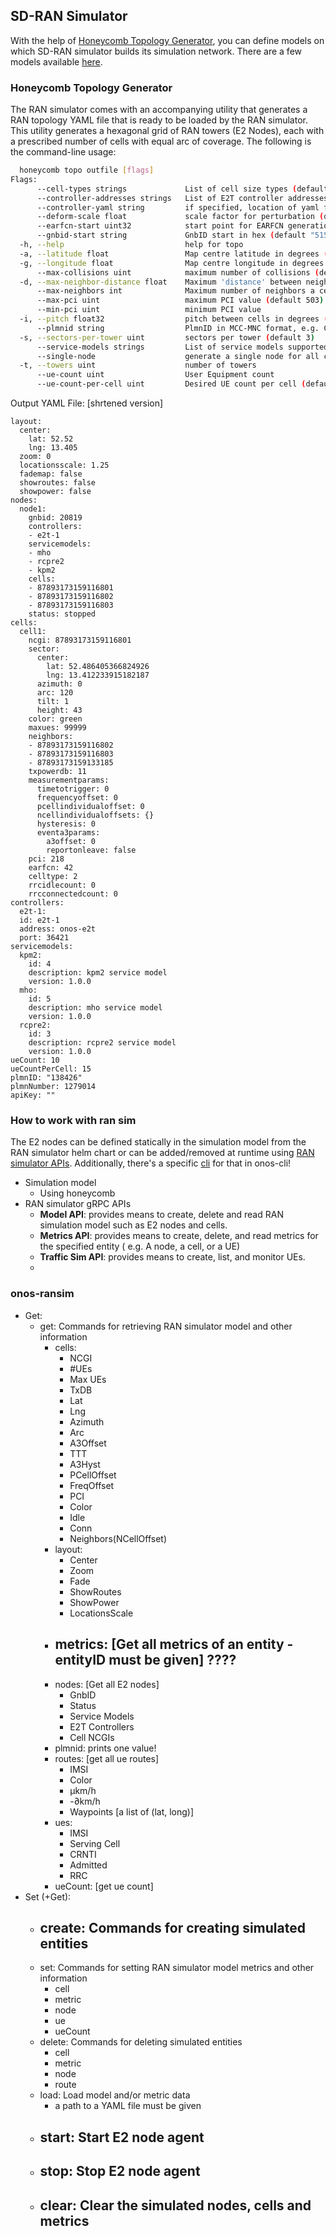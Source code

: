 ## SD-RAN Simulator
With the help of [Honeycomb Topology Generator](https://github.com/onosproject/ran-simulator/blob/master/docs/topology_generator.md), you can define models on which SD-RAN simulator builds its simulation network. There are a few models available [here](https://github.com/onosproject/sdran-helm-charts/tree/master/ran-simulator/files/model).

### Honeycomb Topology Generator
The RAN simulator comes with an accompanying utility that generates a RAN topology YAML file that is ready to be loaded by the RAN simulator. This utility generates a hexagonal grid of RAN towers (E2 Nodes), each with a prescribed number of cells with equal arc of coverage. The following is the command-line usage:
``` Bash
  honeycomb topo outfile [flags]
‍‍‍‍Flags:
      --cell-types strings             List of cell size types (default [FEMTO,ENTERPRISE,OUTDOOR_SMALL,MACRO])
      --controller-addresses strings   List of E2T controller addresses or service names (default [onos-e2t])
      --controller-yaml string         if specified, location of yaml file for controller
      --deform-scale float             scale factor for perturbation (default 0.01)
      --earfcn-start uint32            start point for EARFCN generation (default 42)
      --gnbid-start string             GnbID start in hex (default "5152")
  -h, --help                           help for topo
  -a, --latitude float                 Map centre latitude in degrees (default 52.52)
  -g, --longitude float                Map centre longitude in degrees (default 13.405)
      --max-collisions uint            maximum number of collisions (default 8)
  -d, --max-neighbor-distance float    Maximum 'distance' between neighbor cells; see docs (default 3600)
      --max-neighbors int              Maximum number of neighbors a cell will have; -1 no limit (default 5)
      --max-pci uint                   maximum PCI value (default 503)
      --min-pci uint                   minimum PCI value
  -i, --pitch float32                  pitch between cells in degrees (default 0.02)
      --plmnid string                  PlmnID in MCC-MNC format, e.g. CCCNNN or CCCNN (default "315010")
  -s, --sectors-per-tower uint         sectors per tower (default 3)
      --service-models strings         List of service models supported by the nodes (default [kpm/1,rcpre2/3,kpm2/4,mho/5])
      --single-node                    generate a single node for all cells
  -t, --towers uint                    number of towers
      --ue-count uint                  User Equipment count
      --ue-count-per-cell uint         Desired UE count per cell (default 15)
```

Output YAML File: [shrtened version]
```
layout:
  center:
    lat: 52.52
    lng: 13.405
  zoom: 0
  locationsscale: 1.25
  fademap: false
  showroutes: false
  showpower: false
nodes:
  node1:
    gnbid: 20819
    controllers:
    - e2t-1
    servicemodels:
    - mho
    - rcpre2
    - kpm2
    cells:
    - 87893173159116801
    - 87893173159116802
    - 87893173159116803
    status: stopped
cells:
  cell1:
    ncgi: 87893173159116801
    sector:
      center:
        lat: 52.486405366824926
        lng: 13.412233915182187
      azimuth: 0
      arc: 120
      tilt: 1
      height: 43 
    color: green
    maxues: 99999
    neighbors:
    - 87893173159116802
    - 87893173159116803
    - 87893173159133185
    txpowerdb: 11
    measurementparams:
      timetotrigger: 0
      frequencyoffset: 0
      pcellindividualoffset: 0
      ncellindividualoffsets: {}
      hysteresis: 0
      eventa3params:
        a3offset: 0
        reportonleave: false
    pci: 218
    earfcn: 42
    celltype: 2
    rrcidlecount: 0
    rrcconnectedcount: 0
controllers:
  e2t-1:
  id: e2t-1
  address: onos-e2t
  port: 36421
servicemodels:
  kpm2:
    id: 4
    description: kpm2 service model
    version: 1.0.0
  mho:
    id: 5
    description: mho service model
    version: 1.0.0
  rcpre2:
    id: 3
    description: rcpre2 service model
    version: 1.0.0
ueCount: 10
ueCountPerCell: 15
plmnID: "138426"
plmnNumber: 1279014
apiKey: ""
```


### How to work with ran sim
The E2 nodes can be defined statically in the simulation model from the RAN simulator helm chart or can be added/removed at runtime using [RAN simulator APIs](https://github.com/onosproject/onos-api/). Additionally, there's a specific [cli](https://github.com/onosproject/onos-cli/blob/master/docs/cli/onos_ransim.md) for that in onos-cli! 
- Simulation model
  - Using honeycomb
- RAN simulator gRPC APIs
  - **Model API**: provides means to create, delete and read RAN simulation model such as E2 nodes and cells.
  - **Metrics API**: provides means to create, delete, and read metrics for the specified entity ( e.g. A node, a cell, or a UE)
  - **Traffic Sim API**: provides means to create, list, and monitor UEs.
  - 


### onos-ransim
- Get: 
  - get: Commands for retrieving RAN simulator model and other information
    - cells:
      - NCGI
      - #UEs
      - Max UEs
      - TxDB
      - Lat
      - Lng
      - Azimuth 
      - Arc
      - A3Offset
      - TTT
      - A3Hyst
      - PCellOffset
      - FreqOffset
      - PCI 
      - Color
      - Idle
      - Conn
      - Neighbors(NCellOffset)
    - layout:
      - Center
      - Zoom
      - Fade
      - ShowRoutes
      - ShowPower
      - LocationsScale
    - metrics: [Get all metrics of an entity - entityID must be given] ????
      - 
    - nodes: [Get all E2 nodes]
      - GnbID
      - Status 
      - Service Models 
      - E2T Controllers 
      - Cell NCGIs 
    - plmnid: prints one value!
    - routes: [get all ue routes]
      - IMSI
      - Color
      - µkm/h
      - -∂km/h
      - Waypoints [a list of (lat, long)]
    - ues: 
      - IMSI
      - Serving Cell
      - CRNTI
      - Admitted
      - RRC
    - ueCount: [get ue count]
- Set (+Get):
  - create: Commands for creating simulated entities
    - 
  - set: Commands for setting RAN simulator model metrics and other information
    - cell
    - metric
    - node
    - ue
    - ueCount
  - delete: Commands for deleting simulated entities
    - cell
    - metric
    - node
    - route
  - load: Load model and/or metric data
    - a path to a YAML file must be given
  - start: Start E2 node agent
    - 
  - stop: Stop E2 node agent
    - 
  - clear: Clear the simulated nodes, cells and metrics
    - 
